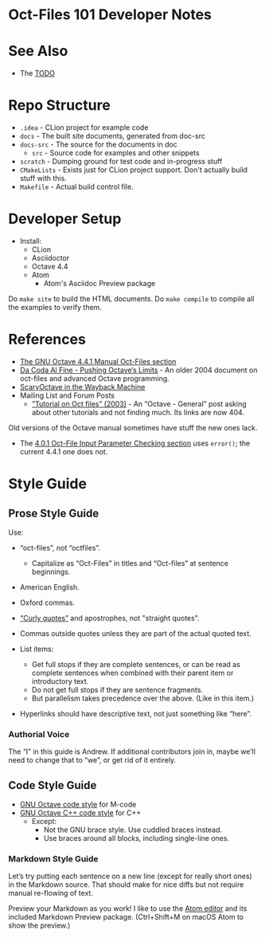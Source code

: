 Oct-Files 101 Developer Notes
=============================

# See Also

* The [TODO](TODO.md)

# Repo Structure

* `.idea` - CLion project for example code
* `docs` - The built site documents, generated from doc-src
* `docs-src` - The source for the documents in doc
  * `src` - Source code for examples and other snippets
* `scratch` - Dumping ground for test code and in-progress stuff
* `CMakeLists` - Exists just for CLion project support. Don't actually build stuff with this.
* `Makefile` - Actual build control file.

# Developer Setup

* Install:
  * CLion
  * Asciidoctor
  * Octave 4.4
  * Atom
    * Atom's Asciidoc Preview package

Do `make site` to build the HTML documents. Do `make compile` to compile all the examples to verify them.

# References

* [The GNU Octave 4.4.1 Manual Oct-Files section](https://octave.org/doc/v4.4.1/Oct_002dFiles.html)
* [Da Coda Al Fine - Pushing Octave‘s Limits](https://octave.sourceforge.io/coda/index.html) - An older 2004 document on oct-files and advanced Octave programming.
* [ScaryOctave in the Wayback Machine](http://web.archive.org/web/20040430174704/http://wiki.octave.org:80/wiki.pl?ScaryOctave)
* Mailing List and Forum Posts
  * [”Tutorial on Oct files” (2003)](http://octave.1599824.n4.nabble.com/Tutorial-on-Oct-files-td1617194.html) - An “Octave - General” post asking about other tutorials and not finding much. Its links are now 404.

Old versions of the Octave manual sometimes have stuff the new ones lack.

* The [4.0.1 Oct-File Input Parameter Checking section](https://octave.org/doc/v4.0.1/Input-Parameter-Checking-in-Oct_002dFiles.html) uses `error()`; the current 4.4.1 one does not.

# Style Guide

## Prose Style Guide

Use:

* “oct-files”, not “octfiles”.
  * Capitalize as “Oct-Files” in titles and “Oct-files” at sentence beginnings.
* American English.
* Oxford commas.
* [“Curly quotes”](https://chrisbracco.com/curly-quotes/) and apostrophes, not "straight quotes".
* Commas outside quotes unless they are part of the actual quoted text.

* List items:
  * Get full stops if they are complete sentences, or can be read as complete sentences when combined with their parent item or introductory text.
  * Do not get full stops if they are sentence fragments.
  * But parallelism takes precedence over the above. (Like in this item.)

* Hyperlinks should have descriptive text, not just something like “here”.

### Authorial Voice

The “I” in this guide is Andrew.
If additional contributors join in, maybe we’ll need to change that to “we”, or get rid of it entirely.

## Code Style Guide

* [GNU Octave code style](https://wiki.octave.org/Octave_style_guide) for M-code
* [GNU Octave C++ code style](https://wiki.octave.org/C%2B%2B_style_guide) for C++
  * Except:
    * Not the GNU brace style. Use cuddled braces instead.
    * Use braces around all blocks, including single-line ones.

### Markdown Style Guide

Let’s try putting each sentence on a new line (except for really short ones) in the Markdown source.
That should make for nice diffs but not require manual re-flowing of text.

Preview your Markdown as you work!
I like to use the [Atom editor](https://atom.io/) and its included Markdown Preview package.
(Ctrl+Shift+M on macOS Atom to show the preview.)
